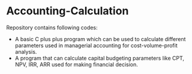 # Accounting-Calculation

Repository contains following codes:
<ul>
  <li>A basic C plus plus program which can be used to calculate different parameters used in managerial accounting for cost-volume-profit analysis.</li>
  <li>A program that can calculate capital budgeting parameters like CPT, NPV, IRR, ARR used for making financial decision.</li>
</ul>
